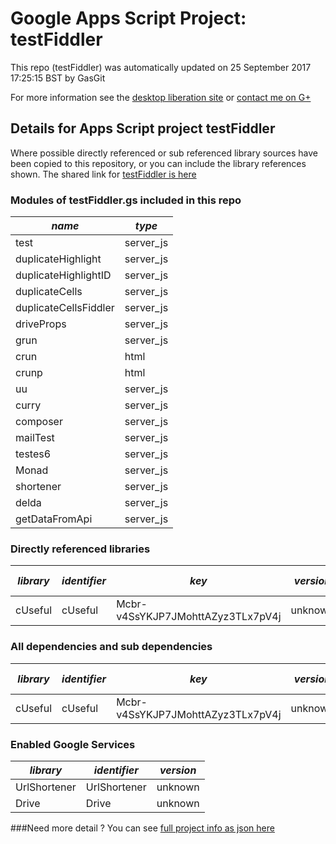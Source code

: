 # Google Apps Script Project: testFiddler
This repo (testFiddler) was automatically updated on 25 September 2017 17:25:15 BST by GasGit

For more information see the [desktop liberation site](http://ramblings.mcpher.com/Home/excelquirks/drivesdk/gettinggithubready "desktop liberation") or [contact me on G+](https://plus.google.com/+BruceMcpherson "Bruce McPherson - GDE")
## Details for Apps Script project testFiddler
Where possible directly referenced or sub referenced library sources have been copied to this repository, or you can include the library references shown. 
The shared link for [testFiddler is here](https://script.google.com/d/1iAi7USY6CatRwvqSf-2vhsxrSKUfsP4_ohO9rzmtD-LuPzAxNrdh_Qdt/edit?usp=sharing "open in the GAS IDE")

### Modules of testFiddler.gs included in this repo
*name*|*type*
--- | --- 
test| server_js
duplicateHighlight| server_js
duplicateHighlightID| server_js
duplicateCells| server_js
duplicateCellsFiddler| server_js
driveProps| server_js
grun| server_js
crun| html
crunp| html
uu| server_js
curry| server_js
composer| server_js
mailTest| server_js
testes6| server_js
Monad| server_js
shortener| server_js
delda| server_js
getDataFromApi| server_js
### Directly referenced libraries
*library*|*identifier*|*key*|*version*|*dev mode*|*source*|
--- | --- | --- | --- | --- | --- 
cUseful| cUseful|Mcbr-v4SsYKJP7JMohttAZyz3TLx7pV4j|unknown|no|[here](libraries/cUseful "library source")
### All dependencies and sub dependencies
*library*|*identifier*|*key*|*version*|*dev mode*|*source*|
--- | --- | --- | --- | --- | --- 
cUseful| cUseful|Mcbr-v4SsYKJP7JMohttAZyz3TLx7pV4j|unknown|no|[here](libraries/cUseful "library source")
### Enabled Google Services
*library*|*identifier*|*version*
--- | --- | --- 
UrlShortener| UrlShortener|unknown
Drive| Drive|unknown
###Need more detail ?
You can see [full project info as json here](info.json)
